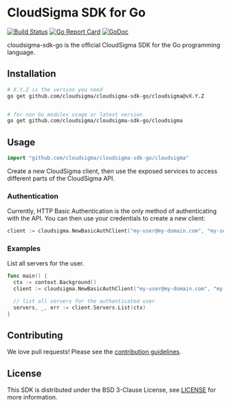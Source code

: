 # CloudSigma SDK for Go

[![Build Status](https://api.travis-ci.org/cloudsigma/cloudsigma-sdk-go.svg?branch=master)](https://travis-ci.org/cloudsigma/cloudsigma-sdk-go)
[![Go Report Card](https://goreportcard.com/badge/github.com/cloudsigma/cloudsigma-sdk-go)](https://goreportcard.com/report/github.com/cloudsigma/cloudsigma-sdk-go)
[![GoDoc](https://img.shields.io/badge/pkg.go.dev-doc-blue)](http://pkg.go.dev/github.com/cloudsigma/cloudsigma-sdk-go)

cloudsigma-sdk-go is the official CloudSigma SDK for the Go programming language.


## Installation

```sh
# X.Y.Z is the version you need
go get github.com/cloudsigma/cloudsigma-sdk-go/cloudsigma@vX.Y.Z


# for non Go modules usage or latest version
go get github.com/cloudsigma/cloudsigma-sdk-go/cloudsigma
```


## Usage

```go
import "github.com/cloudsigma/cloudsigma-sdk-go/cloudsigma"
```
Create a new CloudSigma client, then use the exposed services to access
different parts of the CloudSigma API.

### Authentication

Currently, HTTP Basic Authentication is the only method of authenticating
with the API. You can then use your credentials to create a new client:

```go
client := cloudsigma.NewBasicAuthClient("my-user@my-domain.com", "my-secure-password")
```

### Examples

List all servers for the user.
```go
func main() {
  ctx := context.Background()
  client := cloudsigma.NewBasicAuthClient("my-user@my-domain.com", "my-secure-password")

  // list all servers for the authenticated user
  servers, _, err := client.Servers.List(ctx)
}
```


## Contributing

We love pull requests! Please see the [contribution guidelines](.github/CONTRIBUTING.md).


## License

This SDK is distributed under the BSD 3-Clause License, see [LICENSE](LICENSE) for more information.
